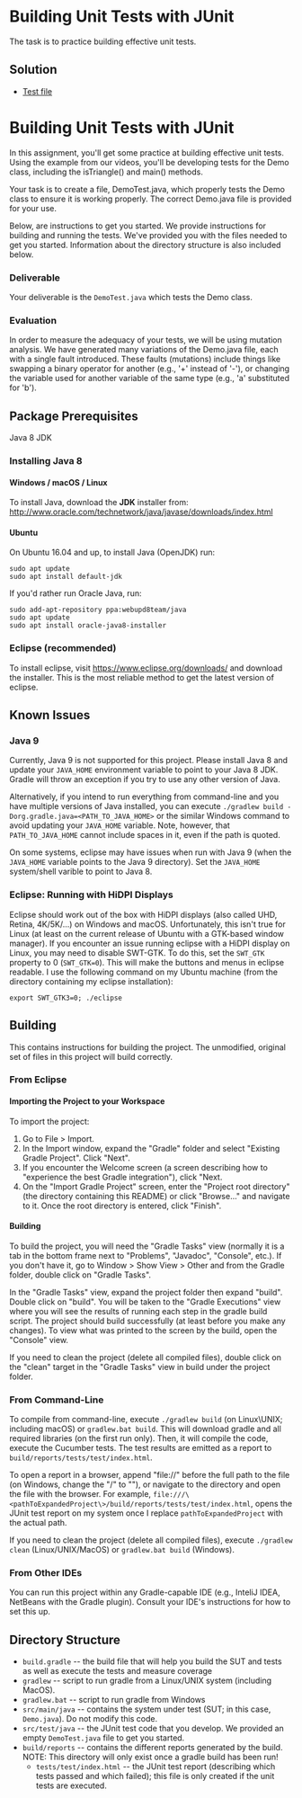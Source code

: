 # Building Unit Tests with JUnit

The task is to practice building effective unit tests.

## Solution
- [Test file](./src/test/java/DemoTest.java)


Building Unit Tests with JUnit
==============================
In this assignment, you'll get some practice at building effective unit tests. Using the example from our videos, you'll be developing tests for the Demo class, including the isTriangle() and main() methods.

Your task is to create a file, DemoTest.java, which properly tests the Demo class to ensure it is working properly. The correct Demo.java file is provided for your use.

Below, are instructions to get you started.  We provide instructions for building and running the tests.  We've provided you with the files needed to get you started.  Information about the directory structure is also included below.

### Deliverable
Your deliverable is the `DemoTest.java` which tests the Demo class.

### Evaluation
In order to measure the adequacy of your tests, we will be using mutation analysis. We have generated many variations of the Demo.java file, each with a single fault introduced. These faults (mutations) include things like swapping a binary operator for another (e.g., '+' instead of '-'), or changing the variable used for another variable of the same type (e.g., 'a' substituted for 'b').


Package Prerequisites
---------------------
Java 8 JDK

### Installing Java 8
#### Windows / macOS / Linux
To install Java, download the **JDK** installer from: 
  http://www.oracle.com/technetwork/java/javase/downloads/index.html

#### Ubuntu
On Ubuntu 16.04 and up, to install Java (OpenJDK) run:

    sudo apt update
    sudo apt install default-jdk
    
If you'd rather run Oracle Java, run:

    sudo add-apt-repository ppa:webupd8team/java
    sudo apt update
    sudo apt install oracle-java8-installer
   
### Eclipse (recommended)
To install eclipse, visit https://www.eclipse.org/downloads/ and download the installer.  This is the most reliable method to get the latest version of eclipse.
   
    
Known Issues
------------
### Java 9
Currently, Java 9 is not supported for this project.  Please install Java 8 and update your `JAVA_HOME` environment variable to point to your Java 8 JDK.  Gradle will throw an exception if you try to use any other version of Java.

Alternatively, if you intend to run everything from command-line and you have multiple versions of Java installed, you can execute `./gradlew build -Dorg.gradle.java=<PATH_TO_JAVA_HOME>` or the similar Windows command to avoid updating your `JAVA_HOME` variable.  Note, however, that `PATH_TO_JAVA_HOME` cannot include spaces in it, even if the path is quoted.

On some systems, eclipse may have issues when run with Java 9 (when the `JAVA_HOME` variable points to the Java 9 directory).  Set the `JAVA_HOME` system/shell varible to point to Java 8.


### Eclipse: Running with HiDPI Displays
Eclipse should work out of the box with HiDPI displays (also called UHD, Retina, 4K/5K/...) on Windows and macOS.  Unfortunately, this isn't true for Linux (at least on the current release of Ubuntu with a GTK-based window manager).  If you encounter an issue running eclipse with a HiDPI display on Linux, you may need to disable SWT-GTK.  To do this, set the `SWT_GTK` property to 0 (`SWT_GTK=0`).  This will make the buttons and menus in eclipse readable.  I use the following command on my Ubuntu machine (from the directory containing my eclipse installation):
    
    export SWT_GTK3=0; ./eclipse


Building
---------
This contains instructions for building the project.  The unmodified, original set of files in this project will build correctly.

### From Eclipse
#### Importing the Project to your Workspace
To import the project:
  1. Go to File > Import.  
  2. In the Import window, expand the  "Gradle" folder and select "Existing Gradle Project".  Click "Next".
  3. If you encounter the Welcome screen (a screen describing how to "experience the best Gradle integration"), click "Next.
  4. On the "Import Gradle Project" screen, enter the "Project root directory" (the directory containing this README) or click "Browse..." and navigate to it.  Once the root directory is entered, click "Finish".


#### Building
To build the project, you will need the "Gradle Tasks" view (normally it is a tab in the bottom frame next to "Problems", "Javadoc", "Console", etc.).  If you don't have it, go to Window > Show View > Other and from the Gradle folder, double click on "Gradle Tasks".

In the "Gradle Tasks" view, expand the project folder then expand "build".  Double click on "build".  You will be taken to the "Gradle Executions" view where you will see the results of running each step in the gradle build script.  The project should build successfully (at least before you make any changes).  To view what was printed to the screen by the build, open the "Console" view.

If you need to clean the project (delete all compiled files), double click on the "clean" target in the "Gradle Tasks" view in build under the project folder.


### From Command-Line
To compile from command-line, execute `./gradlew build` (on Linux\UNIX; including macOS) or `gradlew.bat build`.  This will download gradle and all required libraries (on the first run only).  Then, it will compile the code, execute the Cucumber tests.  The test results are emitted as a report to `build/reports/tests/test/index.html`. 

To open a report in a browser, append "file://" before the full path to the file (on Windows, change the "/" to "\"), or navigate to the directory and open the file with the browser.  For example, `file:///\<pathToExpandedProject\>/build/reports/tests/test/index.html`, opens the JUnit test report on my system once I replace `pathToExpandedProject` with the actual path.

If you need to clean the project (delete all compiled files), execute `./gradlew clean` (Linux/UNIX/MacOS) or `gradlew.bat build` (Windows).


### From Other IDEs
You can run this project within any Gradle-capable IDE (e.g., InteliJ IDEA, NetBeans with the Gradle plugin).  Consult your IDE's instructions for how to set this up.


Directory Structure
-------------------
 * `build.gradle` -- the build file that will help you build the SUT and tests as well as execute the tests and measure coverage
 * `gradlew` -- script to run gradle from a Linux/UNIX system (including MacOS).
 * `gradlew.bat` -- script to run gradle from Windows
 * `src/main/java` -- contains the system under test (SUT; in this case, `Demo.java`).  Do not modify this code.
 * `src/test/java` -- the JUnit test code that you develop.  We provided an empty `DemoTest.java` file to get you started.
 * `build/reports` -- contains the different reports generated by the build.  NOTE: This directory will only exist once a gradle build has been run!
   - `tests/test/index.html` -- the JUnit test report (describing which tests passed and which failed); this file is only created if the unit tests are executed.
   
